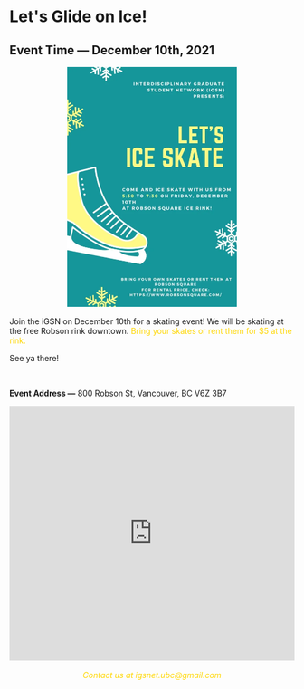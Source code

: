 # Let's Glide on Ice!

## **Event Time —** December 10th, 2021

<p align=center>
    <img src="/assets/events/2021-12-10_skating.png" alt="Skating Poster" width=300>
</p>

Join the iGSN on December 10th for a skating event! We will be skating at the free Robson rink downtown. <span style="color: #FFD700">Bring your skates or rent them for $5 at the rink.</span> 

See ya there! 

</br>

**Event Address —** 800 Robson St, Vancouver, BC V6Z 3B7
<iframe src="https://www.google.com/maps/embed?pb=!1m14!1m8!1m3!1d10410.816964844245!2d-123.1214112!3d49.2820012!3m2!1i1024!2i768!4f13.1!3m3!1m2!1s0x0%3A0xd20657ca465e5452!2sRobson%20Square%20Ice%20Rink!5e0!3m2!1sen!2sca!4v1662598645934!5m2!1sen!2sca" width="100%" height="450" style="border:0;" allowfullscreen="" loading="lazy" referrerpolicy="no-referrer-when-downgrade"></iframe>

<p align=center style="font-style: italic; color: #FFD700">
    Contact us at igsnet.ubc@gmail.com
</p>